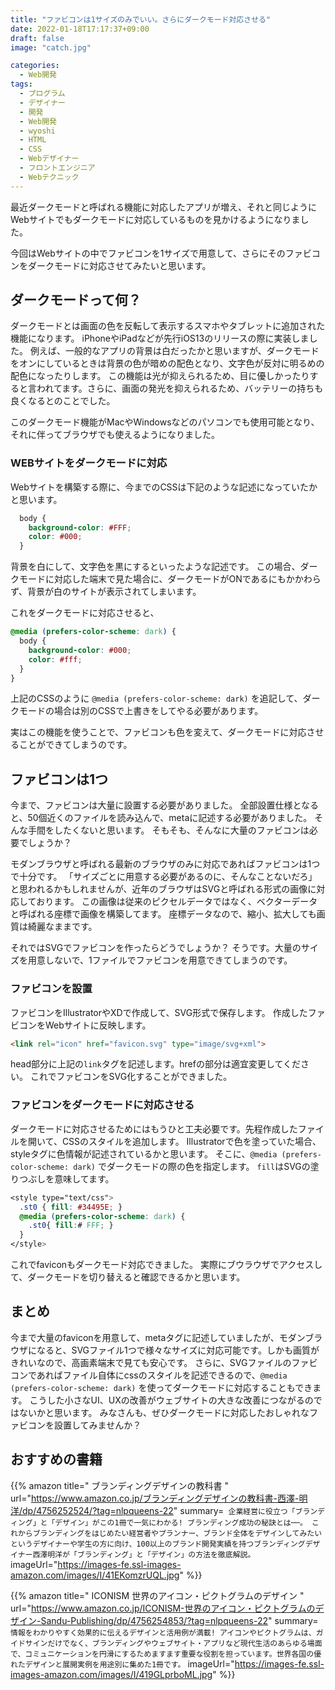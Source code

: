 ```yaml
---
title: "ファビコンは1サイズのみでいい。さらにダークモード対応させる"
date: 2022-01-18T17:17:37+09:00
draft: false
image: "catch.jpg"

categories:
  - Web開発
tags:
  - プログラム
  - デザイナー
  - 開発
  - Web開発
  - wyoshi
  - HTML
  - CSS
  - Webデザイナー
  - フロントエンジニア
  - Webテクニック
---
```


最近ダークモードと呼ばれる機能に対応したアプリが増え、それと同じようにWebサイトでもダークモードに対応しているものを見かけるようになりました。

今回はWebサイトの中でファビコンを1サイズで用意して、さらにそのファビコンをダークモードに対応させてみたいと思います。

## ダークモードって何？
ダークモードとは画面の色を反転して表示するスマホやタブレットに追加された機能になります。
iPhoneやiPadなどが先行iOS13のリリースの際に実装しました。
例えば、一般的なアプリの背景は白だったかと思いますが、ダークモードをオンにしているときは背景の色が暗めの配色となり、文字色が反対に明るめの配色になったりします。
この機能は光が抑えられるため、目に優しかったりすると言われてます。さらに、画面の発光を抑えられるため、バッテリーの持ちも良くなるとのことでした。

このダークモード機能がMacやWindowsなどのパソコンでも使用可能となり、それに伴ってブラウザでも使えるようになりました。

### WEBサイトをダークモードに対応
Webサイトを構築する際に、今までのCSSは下記のような記述になっていたかと思います。
```css
  body {
    background-color: #FFF;
    color: #000;
  }
```
背景を白にして、文字色を黒にするといったような記述です。
この場合、ダークモードに対応した端末で見た場合に、ダークモードがONであるにもかかわらず、背景が白のサイトが表示されてしまいます。

これをダークモードに対応させると、
```css
@media (prefers-color-scheme: dark) {
  body {
    background-color: #000;
    color: #fff;
  }
}
```
上記のCSSのように ```@media (prefers-color-scheme: dark)``` を追記して、ダークモードの場合は別のCSSで上書きをしてやる必要があります。

実はこの機能を使うことで、ファビコンも色を変えて、ダークモードに対応させることができてしまうのです。

## ファビコンは1つ
今まで、ファビコンは大量に設置する必要がありました。
全部設置仕様となると、50個近くのファイルを読み込んで、metaに記述する必要がありました。
そんな手間をしたくないと思います。
そもそも、そんなに大量のファビコンは必要でしょうか？

モダンブラウザと呼ばれる最新のブラウザのみに対応であればファビコンは1つで十分です。
「サイズごとに用意する必要があるのに、そんなことないだろ」と思われるかもしれませんが、近年のブラウザはSVGと呼ばれる形式の画像に対応しております。
この画像は従来のピクセルデータではなく、ベクターデータと呼ばれる座標で画像を構築してます。
座標データなので、縮小、拡大しても画質は綺麗なままです。

それではSVGでファビコンを作ったらどうでしょうか？
そうです。大量のサイズを用意しないで、1ファイルでファビコンを用意できてしまうのです。

### ファビコンを設置
ファビコンをIllustratorやXDで作成して、SVG形式で保存します。
作成したファビコンをWebサイトに反映します。

```html
<link rel="icon" href="favicon.svg" type="image/svg+xml">
```

head部分に上記の```link```タグを記述します。hrefの部分は適宜変更してください。
これでファビコンをSVG化することができました。

### ファビコンをダークモードに対応させる
ダークモードに対応させるためにはもうひと工夫必要です。先程作成したファイルを開いて、CSSのスタイルを追加します。
Illustratorで色を塗っていた場合、styleタグに色情報が記述されているかと思います。
そこに、```@media (prefers-color-scheme: dark)``` でダークモードの際の色を指定します。
```fill```はSVGの塗りつぶしを意味してます。

```css
<style type="text/css">
  .st0 { fill: #34495E; }
  @media (prefers-color-scheme: dark) {
    .st0{ fill:# FFF; }
  }
</style>
```

これでfaviconもダークモード対応できました。
実際にブウラウザでアクセスして、ダークモードを切り替えると確認できるかと思います。

## まとめ
今まで大量のfaviconを用意して、metaタグに記述していましたが、モダンブラウザになると、SVGファイル1つで様々なサイズに対応可能です。しかも画質がきれいなので、高画素端末で見ても安心です。
さらに、SVGファイルのファビコンであればファイル自体にcssのスタイルを記述できるので、```@media (prefers-color-scheme: dark)``` を使ってダークモードに対応することもできます。
こうした小さなUI、UXの改善がウェブサイトの大きな改善につながるのではないかと思います。
みなさんも、ぜひダークモードに対応したおしゃれなファビコンを設置してみませんか？

## おすすめの書籍
{{% amazon title=" ブランディングデザインの教科書 " url="https://www.amazon.co.jp/ブランディングデザインの教科書-西澤-明洋/dp/4756252524/?tag=nlpqueens-22" summary=` 企業経営に役立つ「ブランディング」と「デザイン」がこの1冊で一気にわかる!
ブランディング成功の秘訣とは──。
これからブランディングをはじめたい経営者やプランナー、ブランド全体をデザインしてみたいというデザイナーや学生の方に向け、100以上のブランド開発実績を持つブランディングデザイナー西澤明洋が「ブランディング」と「デザイン」の方法を徹底解説。` imageUrl="https://images-fe.ssl-images-amazon.com/images/I/41EKomzrUQL.jpg" %}}

{{% amazon title=" ICONISM 世界のアイコン・ピクトグラムのデザイン " url="https://www.amazon.co.jp/ICONISM-世界のアイコン・ピクトグラムのデザイン-Sandu-Publishing/dp/4756254853/?tag=nlpqueens-22" summary=` 情報をわかりやすく効果的に伝えるデザインと活用例が満載! アイコンやピクトグラムは、ガイドサインだけでなく、ブランディングやウェブサイト・アプリなど現代生活のあらゆる場面で、コミュニケーションを円滑にするためますます重要な役割を担っています。世界各国の優れたデザインと展開実例を用途別に集めた1冊です。` imageUrl="https://images-fe.ssl-images-amazon.com/images/I/419GLprboML.jpg" %}}
